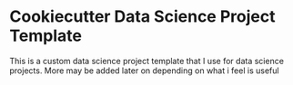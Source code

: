 # Cookiecutter Data Science Project Template
This is a custom data science project template that I use for data science projects. More may be added later on depending on what i feel is useful
